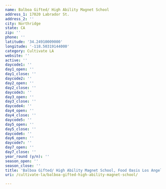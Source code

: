 ```yaml
---
name: Balboa Gifted/ High Ability Magnet School
address_1: 17020 Labrador St.
address_2: ''
city: Northridge
state: CA
zip: ''
phone: ''
latitude: '34.24910009000'
longitude: '-118.50319144000'
category: Cultivate LA
website: ''
active: ''
daycode1: ''
day1_open: ''
day1_close: ''
daycode2: ''
day2_open: ''
day2_close: ''
daycode3: ''
day3_open: ''
day3_close: ''
daycode4: ''
day4_open: ''
day4_close: ''
daycode5: ''
day5_open: ''
day5_close: ''
daycode6: ''
day6_open: ''
daycode7: ''
day7_open: ''
day7_close: ''
year_round (y/n): ''
season_open: ''
season_close: ''
title: 'Balboa Gifted/ High Ability Magnet School, Food Oasis Los Angeles'
uri: /cultivate-la/balboa-gifted-high-ability-magnet-school/

---
```

